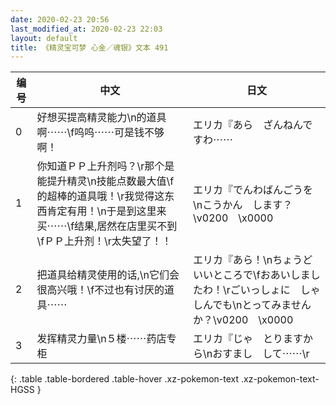 ```yaml
---
date: 2020-02-23 20:56
last_modified_at: 2020-02-23 22:03
layout: default
title: 《精灵宝可梦 心金／魂银》文本 491
---
```

| 编号 | 中文 | 日文 |
| ---- | ---- | ---- |
| 0 | 好想买提高精灵能力\n的道具啊⋯⋯\f呜呜⋯⋯可是钱不够啊！ | エリカ『あら　ざんねんですわ⋯⋯ |
| 1 | 你知道ＰＰ上升剂吗？\r那个是能提升精灵\n技能点数最大值\f的超棒的道具哦！\r我觉得这东西肯定有用！\n于是到这里来买⋯⋯\f结果,居然在店里买不到\fＰＰ上升剂！\r太失望了！！ | エリカ『でんわばんごうを\nこうかん　します？\v0200　\x0000 |
| 2 | 把道具给精灵使用的话,\n它们会很高兴哦！\f不过也有讨厌的道具⋯⋯ | エリカ『あら！\nちょうど　いいところで\fおあいしましたわ！\rごいっしょに　しゃしんでも\nとってみませんか？\v0200　\x0000 |
| 3 | 发挥精灵力量\n５楼⋯⋯药店专柜 | エリカ『じゃ　とりますから\nおすまし　して⋯⋯\r |
{: .table .table-bordered .table-hover .xz-pokemon-text .xz-pokemon-text-HGSS }